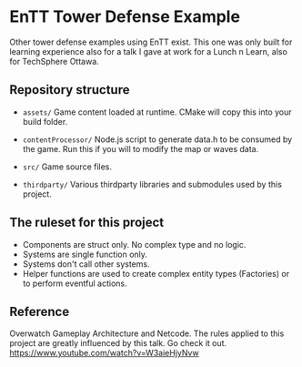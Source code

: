 # EnTT Tower Defense Example
Other tower defense examples using EnTT exist. This one was only built for learning experience also for a talk I gave at work for a Lunch n Learn, also for TechSphere Ottawa.

## Repository structure
* `assets/` Game content loaded at runtime. CMake will copy this into your build folder.

* `contentProcessor/` Node.js script to generate data.h to be consumed by the game. Run this if you will to modify the map or waves data.

* `src/` Game source files.

* `thirdparty/` Various thirdparty libraries and submodules used by this project.

## The ruleset for this project
- Components are struct only. No complex type and no logic.
- Systems are single function only.
- Systems don't call other systems.
- Helper functions are used to create complex entity types (Factories) or to perform eventful actions.

## Reference
Overwatch Gameplay Architecture and Netcode. The rules applied to this project are greatly influenced by this talk. Go check it out.
https://www.youtube.com/watch?v=W3aieHjyNvw